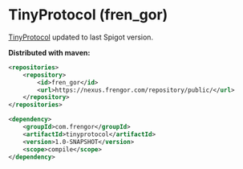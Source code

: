 # TinyProtocol (fren_gor)

[TinyProtocol](https://github.com/dmulloy2/ProtocolLib/tree/master/TinyProtocol/src/main/java/com/comphenix/tinyprotocol) updated to last Spigot version.

**Distributed with maven:**
```xml
<repositories>
    <repository>
        <id>fren_gor</id>
        <url>https://nexus.frengor.com/repository/public/</url>
    </repository>
</repositories>
```
```xml
<dependency>
    <groupId>com.frengor</groupId>
    <artifactId>tinyprotocol</artifactId>
    <version>1.0-SNAPSHOT</version>
    <scope>compile</scope>
</dependency>
```